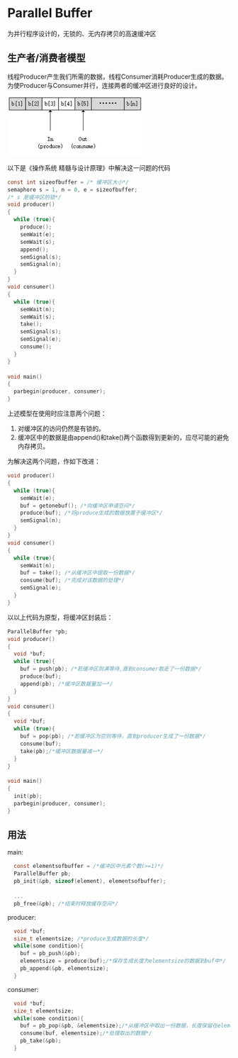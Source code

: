 # Parallel Buffer #

为并行程序设计的，无锁的、无内存拷贝的高速缓冲区

## 生产者/消费者模型 ##

线程Producer产生我们所需的数据，线程Consumer消耗Producer生成的数据。为使Producer与Consumer并行，连接两者的缓冲区进行良好的设计。

![生产者/消费者问题的有限循环缓冲区](./Image/parallelbuffer.jpg "生产者/消费者问题的有限循环缓冲" )

以下是《操作系统 精髓与设计原理》中解决这一问题的代码
~~~c
const int sizeofbuffer = /* 缓冲区大小*/
semaphore s = 1, n = 0, e = sizeofbuffer;
/* s 是缓冲区的锁*/
void producer()
{
  while (true){
    produce();
    semWait(e);
    semWait(s);
    append();
    semSignal(s);
    semSignal(n);
  }
}
void consumer()
{
  while (true){
    semWait(n);
    semWait(s);
    take();
    semSignal(s);
    semSignal(e);
    consume();
  }
}

void main()
{
  parbegin(producer, consumer);
}
~~~


上述模型在使用时应注意两个问题：
1. 对缓冲区的访问仍然是有锁的。
2. 缓冲区中的数据是由append()和take()两个函数得到更新的，应尽可能的避免内存拷贝。

为解决这两个问题，作如下改进：

~~~c
void producer()
{
  while (true){
    semWait(e);
    buf = getonebuf(); /*向缓冲区申请空间*/
    produce(buf); /*将produce生成的数据放置于缓冲区*/
    semSignal(n);
  }
}
void consumer()
{
  while (true){
    semWait(n);
    buf = take(); /*从缓冲区中提取一份数据*/
    consume(buf); /*完成对该数据的处理*/
    semSignal(e);
  }
}
~~~

以以上代码为原型，将缓冲区封装后：

~~~c
ParallelBuffer *pb;
void producer()
{
  void *buf;
  while (true){
    buf = push(pb); /*若缓冲区则满等待,直到consumer取走了一份数据*/
    produce(buf);
    append(pb); /*缓冲区数据量加一*/
  }
}
void consumer()
{
  void *buf;
  while (true){
    buf = pop(pb); /*若缓冲区为空则等待，直到producer生成了一份数据*/
    consume(buf);
    take(pb);/*缓冲区数据量减一*/
  }
}

void main()
{
  init(pb);
  parbegin(producer, consumer);
}
~~~
## 用法 ##

main:
~~~c
  const elementsofbuffer = /*缓冲区中元素个数(>=1)*/
  ParallelBuffer pb;
  pb_init(&pb, sizeof(element), elementsofbuffer);

  ...
  pb_free(&pb); /*结束时释放缓存空间*/
~~~
producer:
~~~c
  void *buf;
  size_t elementsize; /*produce生成数据的长度*/
  while(some condition){
    buf = pb_push(&pb);
    elementsize = produce(buf);/*保存生成长度为elementsize的数据到buf中*/
    pb_append(&pb, elementsize);
  }
~~~
consumer:
~~~c
  void *buf;
  size_t elementsize;
  while(some condition){
    buf = pb_pop(&pb, &elementsize);/*从缓冲区中取出一份数据，长度保留在elementsize中*/
    consume(buf, elementsize);/*处理取出的数据*/
    pb_take(&pb);
  }
~~~
